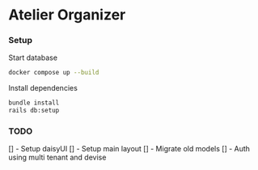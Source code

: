# Atelier Organizer

### Setup

Start database
```bash
docker compose up --build
```

Install dependencies

```bash
bundle install
rails db:setup
```

### TODO

[] - Setup daisyUI
[] - Setup main layout
[] - Migrate old models
[] - Auth using multi tenant and devise
